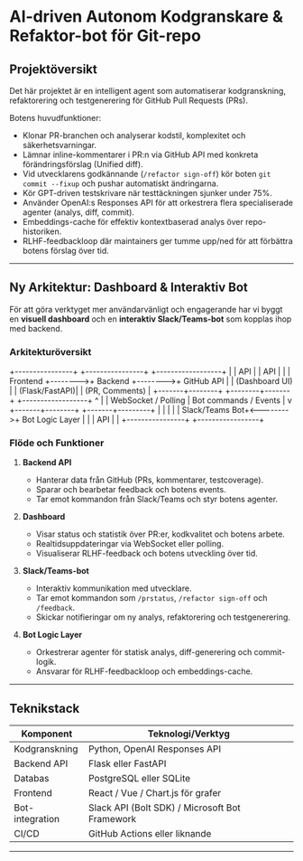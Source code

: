 # AI-driven Autonom Kodgranskare & Refaktor-bot för Git-repo

## Projektöversikt

Det här projektet är en intelligent agent som automatiserar kodgranskning, refaktorering och testgenerering för GitHub Pull Requests (PRs). 

Botens huvudfunktioner:
- Klonar PR-branchen och analyserar kodstil, komplexitet och säkerhetsvarningar.
- Lämnar inline-kommentarer i PR:n via GitHub API med konkreta förändringsförslag (Unified diff).
- Vid utvecklarens godkännande (`/refactor sign-off`) kör boten `git commit --fixup` och pushar automatiskt ändringarna.
- Kör GPT-driven testskrivare när testtäckningen sjunker under 75%.
- Använder OpenAI:s Responses API för att orkestrera flera specialiserade agenter (analys, diff, commit).
- Embeddings-cache för effektiv kontextbaserad analys över repo-historiken.
- RLHF-feedbackloop där maintainers ger tumme upp/ned för att förbättra botens förslag över tid.

---

## Ny Arkitektur: Dashboard & Interaktiv Bot

För att göra verktyget mer användarvänligt och engagerande har vi byggt en **visuell dashboard** och en **interaktiv Slack/Teams-bot** som kopplas ihop med backend.

### Arkitekturöversikt

+----------------+         +----------------+         +------------------+
|                |  API    |                |  API    |                  |
|   Frontend     +-------->+    Backend     +-------->+    GitHub API    |
| (Dashboard UI) |         | (Flask/FastAPI)|         |  (PR, Comments)  |
+-------+--------+         +--------+-------+         +------------------+
        ^                           |
        | WebSocket / Polling       | Bot commands / Events
        |                           v
+-------+--------+          +-------+---------+
|                |          |                 |
| Slack/Teams Bot+<-------->+ Bot Logic Layer |
|                |   API    |                 |
+----------------+          +-----------------+


### Flöde och Funktioner

1. **Backend API**
   - Hanterar data från GitHub (PRs, kommentarer, testcoverage).
   - Sparar och bearbetar feedback och botens events.
   - Tar emot kommandon från Slack/Teams och styr botens agenter.

2. **Dashboard**
   - Visar status och statistik över PR:er, kodkvalitet och botens arbete.
   - Realtidsuppdateringar via WebSocket eller polling.
   - Visualiserar RLHF-feedback och botens utveckling över tid.

3. **Slack/Teams-bot**
   - Interaktiv kommunikation med utvecklare.
   - Tar emot kommandon som `/prstatus`, `/refactor sign-off` och `/feedback`.
   - Skickar notifieringar om ny analys, refaktorering och testgenerering.

4. **Bot Logic Layer**
   - Orkestrerar agenter för statisk analys, diff-generering och commit-logik.
   - Ansvarar för RLHF-feedbackloop och embeddings-cache.

---

## Teknikstack

| Komponent       | Teknologi/Verktyg                     |
|-----------------|-------------------------------------|
| Kodgranskning   | Python, OpenAI Responses API         |
| Backend API     | Flask eller FastAPI                   |
| Databas         | PostgreSQL eller SQLite               |
| Frontend        | React / Vue / Chart.js för grafer    |
| Bot-integration | Slack API (Bolt SDK) / Microsoft Bot Framework |
| CI/CD           | GitHub Actions eller liknande         |

---


